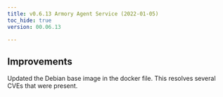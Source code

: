 ```yaml
---
title: v0.6.13 Armory Agent Service (2022-01-05)
toc_hide: true
version: 00.06.13

---
```


## Improvements

Updated the Debian base image in the docker file. This resolves several CVEs that were present.
